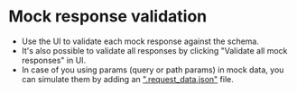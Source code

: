 
# Mock response validation

- Use the UI to validate each mock response against the schema.
- It's also possible to validate all responses by clicking "Validate all mock responses" in UI.
- In case of you using params (query or path params) in mock data, you can simulate them by adding an [".request_data.json"](/demo/rest/products/%23%7BproductCode%7D/GET/mock/.request_data.json) file.
